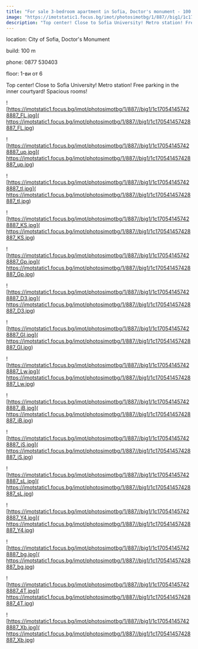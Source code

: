 ```yaml
---
title: "For sale 3-bedroom apartment in Sofia, Doctor's monument - 100 sq.m / 450000 EUR :: imot.bg ad"
image: "https://imotstatic1.focus.bg/imot/photosimotbg/1/887//big1/1c170541457428887_Pv.jpg"
description: "Top center! Close to Sofia University! Metro station! Free parking in the inner courtyard! Spacious rooms!"
---
```


location: City of Sofia, Doctor's Monument

build: 100 m

phone: 0877 530403

floor: 1-ви от 6

Top center! Close to Sofia University! Metro station! Free parking in the inner courtyard! Spacious rooms!


![https://imotstatic1.focus.bg/imot/photosimotbg/1/887//big1/1c170541457428887_FL.jpg]( https://imotstatic1.focus.bg/imot/photosimotbg/1/887//big1/1c170541457428887_FL.jpg)


![https://imotstatic1.focus.bg/imot/photosimotbg/1/887//big1/1c170541457428887_up.jpg]( https://imotstatic1.focus.bg/imot/photosimotbg/1/887//big1/1c170541457428887_up.jpg)


![https://imotstatic1.focus.bg/imot/photosimotbg/1/887//big1/1c170541457428887_tl.jpg]( https://imotstatic1.focus.bg/imot/photosimotbg/1/887//big1/1c170541457428887_tl.jpg)


![https://imotstatic1.focus.bg/imot/photosimotbg/1/887//big1/1c170541457428887_KS.jpg]( https://imotstatic1.focus.bg/imot/photosimotbg/1/887//big1/1c170541457428887_KS.jpg)


![https://imotstatic1.focus.bg/imot/photosimotbg/1/887//big1/1c170541457428887_Gp.jpg]( https://imotstatic1.focus.bg/imot/photosimotbg/1/887//big1/1c170541457428887_Gp.jpg)


![https://imotstatic1.focus.bg/imot/photosimotbg/1/887//big1/1c170541457428887_D3.jpg]( https://imotstatic1.focus.bg/imot/photosimotbg/1/887//big1/1c170541457428887_D3.jpg)


![https://imotstatic1.focus.bg/imot/photosimotbg/1/887//big1/1c170541457428887_GI.jpg]( https://imotstatic1.focus.bg/imot/photosimotbg/1/887//big1/1c170541457428887_GI.jpg)


![https://imotstatic1.focus.bg/imot/photosimotbg/1/887//big1/1c170541457428887_Lw.jpg]( https://imotstatic1.focus.bg/imot/photosimotbg/1/887//big1/1c170541457428887_Lw.jpg)


![https://imotstatic1.focus.bg/imot/photosimotbg/1/887//big1/1c170541457428887_jB.jpg]( https://imotstatic1.focus.bg/imot/photosimotbg/1/887//big1/1c170541457428887_jB.jpg)


![https://imotstatic1.focus.bg/imot/photosimotbg/1/887//big1/1c170541457428887_jS.jpg]( https://imotstatic1.focus.bg/imot/photosimotbg/1/887//big1/1c170541457428887_jS.jpg)


![https://imotstatic1.focus.bg/imot/photosimotbg/1/887//big1/1c170541457428887_sL.jpg]( https://imotstatic1.focus.bg/imot/photosimotbg/1/887//big1/1c170541457428887_sL.jpg)


![https://imotstatic1.focus.bg/imot/photosimotbg/1/887//big1/1c170541457428887_Y4.jpg]( https://imotstatic1.focus.bg/imot/photosimotbg/1/887//big1/1c170541457428887_Y4.jpg)


![https://imotstatic1.focus.bg/imot/photosimotbg/1/887//big1/1c170541457428887_bg.jpg]( https://imotstatic1.focus.bg/imot/photosimotbg/1/887//big1/1c170541457428887_bg.jpg)


![https://imotstatic1.focus.bg/imot/photosimotbg/1/887//big1/1c170541457428887_4T.jpg]( https://imotstatic1.focus.bg/imot/photosimotbg/1/887//big1/1c170541457428887_4T.jpg)


![https://imotstatic1.focus.bg/imot/photosimotbg/1/887//big1/1c170541457428887_Xb.jpg]( https://imotstatic1.focus.bg/imot/photosimotbg/1/887//big1/1c170541457428887_Xb.jpg)



